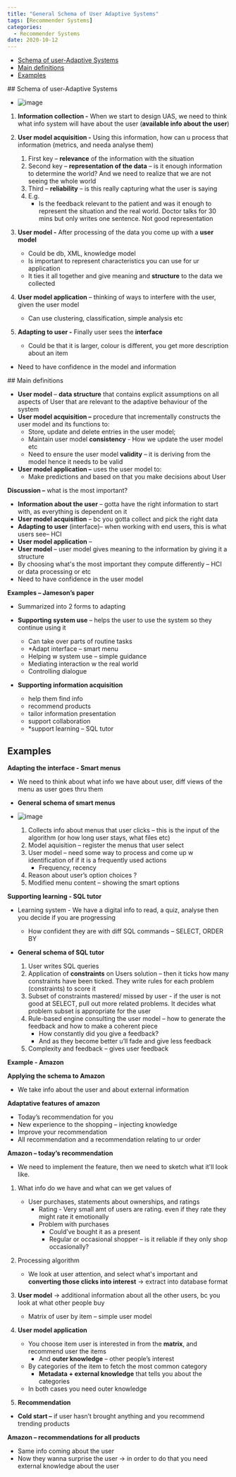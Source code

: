 ```yaml
---
title: "General Schema of User Adaptive Systems"
tags: [Recommender Systems]
categories:
  - Recommender Systems
date: 2020-10-12
---
```


<!-- TOC START min:1 max:3 link:true asterisk:false update:true -->
  - [Schema of user-Adaptive Systems](#schema-of-user-adaptive-systems)
  - [Main definitions](#main-definitions)
  - [Examples](#examples)
<!-- TOC END -->



## Schema of user-Adaptive Systems
  - ![image](https://user-images.githubusercontent.com/33334078/95707698-37c12f80-0c95-11eb-985c-756d9df937e4.png)

1.  **Information collection -** When we start to design UAS, we need to
    think what info system will have about the user (**available info
    about the user**)

2.  **User model acquisition -** Using this information, how can u
    process that information (metrics, and needa analyse them)
    1.  First key – **relevance** of the information with the situation
    2.  Second key – **representation of the data** – is it enough
        information to determine the world? And we need to realize that
        we are not seeing the whole world
    3.  Third – **reliability** – is this really capturing what the user
        is saying
    4.  E.g.
        - Is the feedback relevant to the patient and was it enough to
            represent the situation and the real world. Doctor talks for
            30 mins but only writes one sentence. Not good
            representation

3.  **User model -** After processing of the data you come up with a
    **user model**
      - Could be db, XML, knowledge model
      - Is important to represent characteristics you can use for ur application
      - It ties it all together and give meaning and **structure** to
        the data we collected


4.  **User model application** – thinking of ways to interfere with the
    user, given the user model
      - Can use clustering, classification, simple analysis etc


5.  **Adapting to user -** Finally user sees the **interface**
      - Could be that it is larger, colour is different, you get more
        description about an item

  - Need to have confidence in the model and information


## Main definitions
  - **User model** – **data structure** that contains explicit
    assumptions on all aspects of User that are relevant to the adaptive
    behaviour of the system
  - **User model acquisition –** procedure that incrementally constructs
    the user model and its functions to:
      - Store, update and delete entries in the user model;
      - Maintain user model **consistency** - How we update the user
        model etc
      - Need to ensure the user model **validity** – it is deriving from
        the model hence it needs to be valid
  - **User model application –** uses the user model to:
      - Make predictions and based on that you make decisions about User

**Discussion –** what is the most important?
  - **Information about the user** – gotta have the right information to
    start with, as everything is dependent on it
  - **User model acquisition** – bc you gotta collect and pick the right
    data
  - **Adapting to user** (interface)– when working with end users, this
    is what users see– HCI
  - **User model application** –
  - **User model** – user model gives meaning to the information by
    giving it a structure
  - By choosing what's the most important they compute differently – HCI or
    data processing or etc
  - Need to have confidence in the user model

**Examples – Jameson’s paper**

  - Summarized into 2 forms to adapting

  - **Supporting system use** – helps the user to use the system so they    continue using it
      - Can take over parts of routine tasks
      - \*Adapt interface – smart menu
      - Helping w system use – simple guidance
      - Mediating interaction w the real world
      - Controlling dialogue


  - **Supporting information acquisition**
      - help them find info
      - recommend products
      - tailor information presentation
      - support collaboration
      - \*support learning – SQL tutor


## Examples

**Adapting the interface - Smart menus**

  - We need to think about what info we have about user, diff views of
    the menu as user goes thru them
  - **General schema of smart menus**
  - ![image](https://user-images.githubusercontent.com/33334078/95707718-47407880-0c95-11eb-9b1f-2a594a76eac2.png)

    1.  Collects info about menus that user clicks – this is the input
        of the algorithm (or how long user stays, what files etc)
    2.  Model aquisition – register the menus that user select
    3.  User model – need some way to process and come up w
        identification of if it is a frequently used actions
          - Frequency, recency
    4.  Reason about user’s option choices ?
    5.  Modified menu content – showing the smart options

**Supporting learning - SQL tutor**
  - Learning system - We have a digital info to read, a quiz, analyse
    then you decide if you are progressing
      - How confident they are with diff SQL commands – SELECT, ORDER BY


  - **General schema of SQL tutor**
    1.  User writes SQL queries
    2.  Application of **constraints** on Users solution – then it ticks
        how many constraints have been ticked. They write rules for each
        problem (constraints) to score it
    3.  Subset of constraints mastered/ missed by user - if the user is
        not good at SELECT, pull out more related problems. It decides
        what problem subset is appropriate for the user
    4.  Rule-based engine consulting the user model – how to generate
        the feedback and how to make a coherent piece
          - How constantly did you give a feedback?
          - And as they become better u’ll fade and give less feedback
    5.  Complexity and feedback – gives user feedback



**Example - Amazon**

**Applying the schema to Amazon**
  - We take info about the user and about external information


**Adaptative features of amazon**
  - Today’s recommendation for you
  - New experience to the shopping – injecting knowledge
  - Improve your recommendation
  - All recommendation and a recommendation relating to ur order

**Amazon – today’s recommendation**
  - We need to implement the feature, then we need to sketch what it'll
    look like.

1.  What info do we have and what can we get values of
      - User purchases, statements about ownerships, and ratings
          - Rating - Very small amt of users are rating. even if they
            rate they might rate it emotionally
          - Problem with purchases
              - Could’ve bought it as a present
              - Regular or occasional shopper – is it reliable if they
                only shop occasionally?


2.  Processing algorithm
      - We look at user attention, and select what's important and
        **converting those clicks into interest** → extract into
        database format


3.  **User model** → additional information about all the other users,
    bc you look at what other people buy
      - Matrix of user by item – simple user model


4.  **User model application**
      - You choose item user is interested in from the **matrix**, and
        recommend user the items
          - And **outer knowledge** – other people’s interest
      - By categories of the item to fetch the most common category
          - **Metadata + external knowledge** that tells you about the
            categories
      - In both cases you need outer knowledge


5.  **Recommendation**
  - **Cold start –** if user hasn’t brought anything and you recommend
    trending products


**Amazon – recommendations for all products**
  - Same info coming about the user
  - Now they wanna surprise the user → in order to do that you need
    external knowledge about the user
